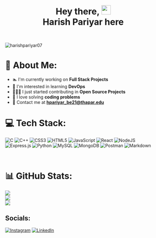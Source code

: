 <h1 align= "center"> Hey there, <img src="https://media.giphy.com/media/hvRJCLFzcasrR4ia7z/giphy.gif" width="30px"><br> Harish Pariyar here</h1>

<!-- <h3 align="center">I don't want what I wish, I want what I work for 😶‍🌫️</h3> -->

<br>
<p align="left"> <img src="https://komarev.com/ghpvc/?username=harishpariyar07&label=Profile%20views&color=0e75b6&style=flat" alt="harishpariyar07" />
  
# 📕 About Me:

- 🏊 I'm currently working on **Full Stack Projects**
- 🌱 I'm interested in learning **DevOps**
- 🧑🏻‍💻 I just started contributing in **Open Source Projects**
- 🧠 I love solving **coding problems**
- 💌 Contact me at **hpariyar_be21@thapar.edu**

# 💻 Tech Stack:
![C](https://img.shields.io/badge/c-%2300599C.svg?style=for-the-badge&logo=c&logoColor=white) ![C++](https://img.shields.io/badge/c++-%2300599C.svg?style=for-the-badge&logo=c%2B%2B&logoColor=white) ![CSS3](https://img.shields.io/badge/css3-%231572B6.svg?style=for-the-badge&logo=css3&logoColor=white) ![HTML5](https://img.shields.io/badge/html5-%23E34F26.svg?style=for-the-badge&logo=html5&logoColor=white) ![JavaScript](https://img.shields.io/badge/javascript-%23323330.svg?style=for-the-badge&logo=javascript&logoColor=%23F7DF1E) ![React](https://img.shields.io/badge/react-%2320232a.svg?style=for-the-badge&logo=react&logoColor=%2361DAFB) ![NodeJS](https://img.shields.io/badge/node.js-6DA55F?style=for-the-badge&logo=node.js&logoColor=white) ![Express.js](https://img.shields.io/badge/express.js-%23404d59.svg?style=for-the-badge&logo=express&logoColor=%2361DAFB) ![Python](https://img.shields.io/badge/python-3670A0?style=for-the-badge&logo=python&logoColor=ffdd54)  ![MySQL](https://img.shields.io/badge/mysql-%2300f.svg?style=for-the-badge&logo=mysql&logoColor=white) ![MongoDB](https://img.shields.io/badge/MongoDB-%234ea94b.svg?style=for-the-badge&logo=mongodb&logoColor=white) ![Postman](https://img.shields.io/badge/Postman-FF6C37?style=for-the-badge&logo=postman&logoColor=white) ![Markdown](https://img.shields.io/badge/markdown-%23000000.svg?style=for-the-badge&logo=markdown&logoColor=white)

<br>

# 📊 GitHub Stats:
![](https://github-readme-stats.vercel.app/api?username=harishpariyar07&theme=dracula&hide_border=false&include_all_commits=true&count_private=true)<br/>
![](https://github-readme-streak-stats.herokuapp.com/?user=harishpariyar07&theme=dracula&hide_border=false)<br/>
![](https://github-readme-stats.vercel.app/api/top-langs/?username=harishpariyar07&theme=dracula&hide_border=false&include_all_commits=true&count_private=true&layout=compact&hide=jupyter%20notebook)
  
##  Socials:
[![Instagram](https://img.shields.io/badge/Instagram-%23E4405F.svg?logo=Instagram&logoColor=white)](https://www.instagram.com/harish_2_30/) [![LinkedIn](https://img.shields.io/badge/LinkedIn-%230077B5.svg?logo=linkedin&logoColor=white)](https://linkedin.com/in/harish-pariyar) 
